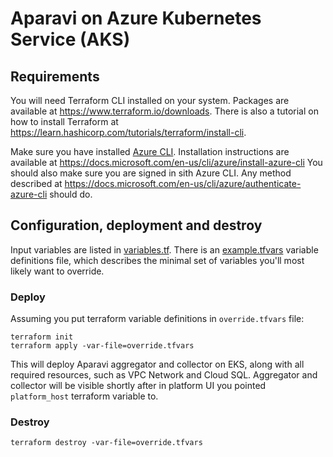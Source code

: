 # Aparavi on Azure Kubernetes Service (AKS)

## Requirements

You will need Terraform CLI installed on your system. Packages are available at
https://www.terraform.io/downloads. There is also a tutorial on how to install
Terraform at https://learn.hashicorp.com/tutorials/terraform/install-cli.

Make sure you have installed
[Azure CLI](https://docs.microsoft.com/en-us/cli/azure/).
Installation instructions are available at
https://docs.microsoft.com/en-us/cli/azure/install-azure-cli
You should also make sure you are signed in sith Azure CLI. Any method described
at https://docs.microsoft.com/en-us/cli/azure/authenticate-azure-cli should do.

## Configuration, deployment and destroy

Input variables are listed in [variables.tf](./variables.tf). There is an
[example.tfvars](./example.tfvars) variable definitions file, which describes
the minimal set of variables you'll most likely want to override.

### Deploy

Assuming you put terraform variable definitions in `override.tfvars` file:

```
terraform init
terraform apply -var-file=override.tfvars
```

This will deploy Aparavi aggregator and collector on EKS, along with all
required resources, such as VPC Network and Cloud SQL. Aggregator and collector
will be visible shortly after in platform UI you pointed `platform_host`
terraform variable to.

### Destroy

```
terraform destroy -var-file=override.tfvars
```
